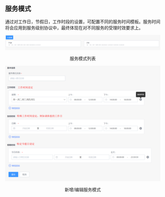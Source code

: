 ## 服务模式

通过对工作日，节假日，工作时段的设置，可配置不同的服务时间模板。服务时间将会应用到服务级别协议中，最终体现在对不同服务的受理时效要求上。

![](../../media/c5bebc47910248085ab31c3b64931b20.png)

<center>服务模式列表</center>

![](../../media/2541f632fb31ac6b887c99a41a1e5ed2.png)

<center>新增/编辑服务模式</center>
